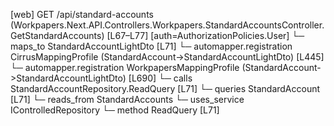 [web] GET /api/standard-accounts  (Workpapers.Next.API.Controllers.Workpapers.StandardAccountsController.GetStandardAccounts)  [L67–L77] [auth=AuthorizationPolicies.User]
  └─ maps_to StandardAccountLightDto [L71]
    └─ automapper.registration CirrusMappingProfile (StandardAccount->StandardAccountLightDto) [L445]
    └─ automapper.registration WorkpapersMappingProfile (StandardAccount->StandardAccountLightDto) [L690]
  └─ calls StandardAccountRepository.ReadQuery [L71]
  └─ queries StandardAccount [L71]
    └─ reads_from StandardAccounts
  └─ uses_service IControlledRepository<StandardAccount>
    └─ method ReadQuery [L71]

